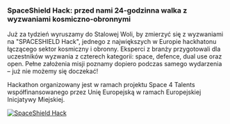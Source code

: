 ### SpaceShield Hack: przed nami 24-godzinna walka z wyzwaniami kosmiczno-obronnymi

Już za tydzień wyruszamy do Stalowej Woli, by zmierzyć się z wyzwaniami na "SPACESHIELD Hack", jednego z największych w Europie hackhatonu łączącego sektor kosmiczny i obronny. Eksperci z branży przygotowali dla uczestników wyzwania z czterech kategorii: space, defence, dual use oraz open. Pełne założenia misji poznamy dopiero podczas samego wydarzenia – już nie możemy się doczekać!

Hackathon organizowany jest w ramach projektu Space 4 Talents współfinansowanego przez Unię Europejską w ramach Europejskiej Inicjatywy Miejskiej.

[![SpaceShield Hack](https://i.postimg.cc/Xv6gN4SQ/1a9be282-619b-483b-bb5a-edfe3549f35c.png)](https://postimg.cc/TKQbC8PD)